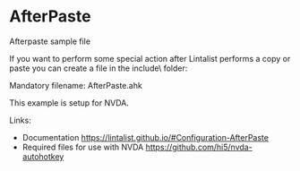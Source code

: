 # AfterPaste
 
Afterpaste sample file 

If you want to perform some special action after Lintalist performs a copy or paste you can create a file in the include\ folder:

Mandatory filename: AfterPaste.ahk

This example is setup for NVDA. 

Links:

* Documentation https://lintalist.github.io/#Configuration-AfterPaste
* Required files for use with NVDA https://github.com/hi5/nvda-autohotkey

